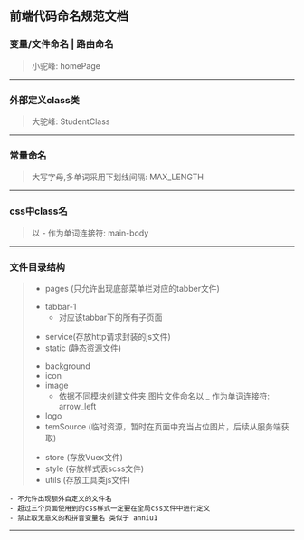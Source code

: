 **前端代码命名规范文档**
---
### 变量/文件命名 | 路由命名
> 小驼峰: homePage
---
### 外部定义class类 
> 大驼峰: StudentClass
---
### 常量命名
> 大写字母,多单词采用下划线间隔: MAX_LENGTH
---
### css中class名
> 以 - 作为单词连接符: main-body
---
### 文件目录结构
> + pages (只允许出现底部菜单栏对应的tabber文件)
>  - tabbar-1
>    - 对应该tabbar下的所有子页面
> + service(存放http请求封装的js文件)
> + static (静态资源文件)
>  - background
>  - icon
>  - image
>    * 依据不同模块创建文件夹,图片文件命名以 _ 作为单词连接符: arrow_left
>  - logo
>  - temSource (临时资源，暂时在页面中充当占位图片，后续从服务端获取)
> + store (存放Vuex文件)
> + style (存放样式表scss文件)
> + utils (存放工具类js文件)

    - 不允许出现额外自定义的文件名
    - 超过三个页面使用到的css样式一定要在全局css文件中进行定义
    - 禁止取无意义的和拼音变量名 类似于 anniu1

---
